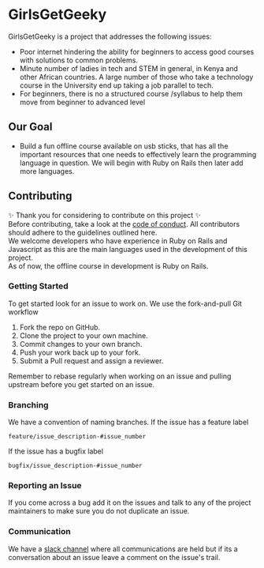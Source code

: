 # GirlsGetGeeky
GirlsGetGeeky is a project that addresses the following issues:
- Poor internet  hindering the ability for beginners to access good courses with solutions to common problems.
- Minute number of ladies in tech and STEM in general, in Kenya and other African countries. A large number of those who take a technology course in the University end up taking a job parallel to tech. 
- For beginners, there is no a structured course /syllabus to help them move from beginner to advanced level

## Our Goal
- Build a fun offline course  available on usb sticks, that has all the important resources that one needs to effectively learn the programming language in question. We will begin with Ruby on Rails then later add more languages.

## Contributing
:sparkles: Thank you for considering to contribute on this project :sparkles:  
Before contributing, take a look at the [code of conduct](CODE_OF_CONDUCT.md). All contributors should adhere to the guidelines outlined here.  
We welcome developers who have experience in Ruby on Rails and Javascript as this are the main languages used in the development of this project.  
As of now, the offline course in development is Ruby on Rails.

### Getting Started
To get started look for an issue to work on. We use the fork-and-pull Git workflow

1. Fork the repo on GitHub.
2. Clone the project to your own machine.
3. Commit changes to your own branch.
4. Push your work back up to your fork.
5. Submit a Pull request and assign a reviewer.

Remember to rebase regularly when working on an issue and pulling upstream before you get started on an issue.

### Branching
We have a convention of naming branches. If the issue has a feature label

`feature/issue_description-#issue_number`

If the issue has a bugfix label

`bugfix/issue_description-#issue_number`

### Reporting an Issue
If you come across a bug add it on the issues and talk to any of the project maintainers to make sure you do not duplicate an issue.

### Communication
We have a [slack channel](https://getgeeky.slack.com) where all communications are held but if its a conversation about an issue leave a comment on the issue's trail.  




